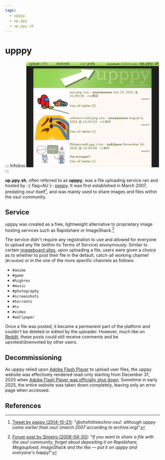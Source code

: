 ```yaml
---
tags:
  - upppy
  - up.ppy
  - up.ppy.sh
---
```


# upppy

::: Infobox
![Snapshot of the up.ppy.sh page](img/upppyScreenshot.png "Snapshot of the upppy website, as taken in 2023 by the Internet Archive")
:::

**up.ppy.sh**, often referred to as **upppy**, was a file uploading service ran and hosted by ::{ flag=AU }:: [peppy](https://osu.ppy.sh/users/2). It was first established in March 2007, predating osu! itself[^upppy-launch-date-ref], and was mainly used to share images and files within the osu! community.

## Service

upppy was created as a free, lightweight alternative to proprietary image hosting services such as Rapidshare or ImageShack.[^upppy-image-hosting-ref]

The service didn't require any registration to use and allowed for everyone to upload any file (within its Terms of Service) anonymously. Similar to certain [imageboard sites](https://en.wikipedia.org/wiki/Imageboard), upon uploading a file, users were given a choice as to whether to post their file in the default, catch-all working channel (`#random`) or in the one of the more specific channels as follows:

   - `#anime`
   - `#game`
   - `#highres`
   - `#music`
   - `#photography`
   - `#screenshots`
   - `#torrents`
   - `#tv`
   - `#video`
   - `#wallpaper`

Once a file was posted, it became a permanent part of the platform and couldn't be deleted or edited by the uploader. However, much like on [Reddit](/wiki/Community/Reddit), these posts could still receive comments and be upvoted/downvoted by other users.

## Decommissioning

As upppy relied upon [Adobe Flash Player](https://en.wikipedia.org/wiki/Adobe_Flash_Player) to upload user files, the upppy website was effectively rendered read-only starting from December 31, 2020 when [Adobe Flash Player was officially shut down](https://www.adobe.com/id_en/products/flashplayer/end-of-life-alternative.html). Sometime in early 2025, the entire website was taken down completely, leaving only an error page when accessed.

## References

[^upppy-launch-date-ref]: [Tweet by peppy (2014-10-21)](https://twitter.com/ppy/status/524379301731237888): "*@ohshititstechno osu!. although upppy came earlier than osu! (march 2007 according to archive.org)*"
[^upppy-image-hosting-ref]: [Forum post by Sinistro (2008-04-30)](https://osu.ppy.sh/community/forums/topics/2974): "*If you want to share a file with the osu! community, forget about depositing it on Rapidshare, Megaupload, ImageShack and the like — put it on upppy and everyone's happy!*"
